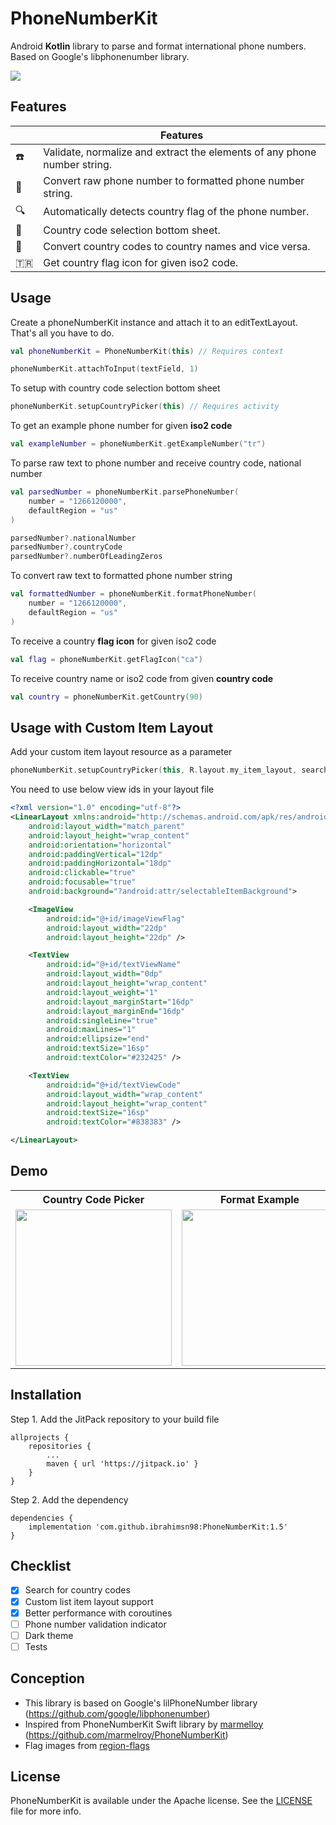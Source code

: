 # PhoneNumberKit
Android **Kotlin** library to parse and format international phone numbers. Based on Google's libphonenumber library.

[![](https://jitpack.io/v/ibrahimsn98/PhoneNumberKit.svg)](https://jitpack.io/#ibrahimsn98/PhoneNumberKit)


## Features

| |Features |
--------------------------|------------------------------------------------------------
:phone: | Validate, normalize and extract the elements of any phone number string.
:dart: | Convert raw phone number to formatted phone number string.
:mag: | Automatically detects country flag of the phone number. 
:bookmark: | Country code selection bottom sheet.
:pushpin: | Convert country codes to country names and vice versa.
:tr: | Get country flag icon for given iso2 code.


## Usage

Create a phoneNumberKit instance and attach it to an editTextLayout. That's all you have to do.
```kotlin
val phoneNumberKit = PhoneNumberKit(this) // Requires context

phoneNumberKit.attachToInput(textField, 1)
```
To setup with country code selection bottom sheet
```kotlin
phoneNumberKit.setupCountryPicker(this) // Requires activity
```
To get an example phone number for given **iso2 code**
```kotlin
val exampleNumber = phoneNumberKit.getExampleNumber("tr")
```
To parse raw text to phone number and receive country code, national number
```kotlin
val parsedNumber = phoneNumberKit.parsePhoneNumber(
    number = "1266120000",
    defaultRegion = "us"
)

parsedNumber?.nationalNumber
parsedNumber?.countryCode
parsedNumber?.numberOfLeadingZeros
```
To convert raw text to formatted phone number string
```kotlin
val formattedNumber = phoneNumberKit.formatPhoneNumber(
    number = "1266120000",
    defaultRegion = "us"
)
```
To receive a country **flag icon** for given iso2 code
```kotlin
val flag = phoneNumberKit.getFlagIcon("ca")
```
To receive country name or iso2 code from given **country code**
```kotlin
val country = phoneNumberKit.getCountry(90)
```

## Usage with Custom Item Layout

Add your custom item layout resource as a parameter
```kotlin
phoneNumberKit.setupCountryPicker(this, R.layout.my_item_layout, searchEnabled = true)
```
You need to use below view ids in your layout file
```xml
<?xml version="1.0" encoding="utf-8"?>
<LinearLayout xmlns:android="http://schemas.android.com/apk/res/android"
    android:layout_width="match_parent"
    android:layout_height="wrap_content"
    android:orientation="horizontal"
    android:paddingVertical="12dp"
    android:paddingHorizontal="18dp"
    android:clickable="true"
    android:focusable="true"
    android:background="?android:attr/selectableItemBackground">

    <ImageView
        android:id="@+id/imageViewFlag"
        android:layout_width="22dp"
        android:layout_height="22dp" />

    <TextView
        android:id="@+id/textViewName"
        android:layout_width="0dp"
        android:layout_height="wrap_content"
        android:layout_weight="1"
        android:layout_marginStart="16dp"
        android:layout_marginEnd="16dp"
        android:singleLine="true"
        android:maxLines="1"
        android:ellipsize="end"
        android:textSize="16sp"
        android:textColor="#232425" />

    <TextView
        android:id="@+id/textViewCode"
        android:layout_width="wrap_content"
        android:layout_height="wrap_content"
        android:textSize="16sp"
        android:textColor="#838383" />

</LinearLayout>
```


## Demo
<table>
	<tr>
		<th>Country Code Picker</th>
		<th>Format Example</th>
		<th>Format Example</th>
 	</tr>
 	<tr>
  		<td><img src="https://github.com/ibrahimsn98/PhoneNumberKit/blob/master/art/ss1.jpg" width="250" /></td>
   		<td><img src="https://github.com/ibrahimsn98/PhoneNumberKit/blob/master/art/ss3.jpg" width="250" /></td>
		<td><img src="https://github.com/ibrahimsn98/PhoneNumberKit/blob/master/art/ss2.jpg" width="250" /></td>
 	</tr>
</table>

## Installation
Step 1. Add the JitPack repository to your build file
```
allprojects {
	repositories {
		...
		maven { url 'https://jitpack.io' }
	}
}
```
Step 2. Add the dependency
```
dependencies {
    implementation 'com.github.ibrahimsn98:PhoneNumberKit:1.5'
}
```

## Checklist
- [x] Search for country codes
- [x] Custom list item layout support
- [x] Better performance with coroutines
- [ ] Phone number validation indicator
- [ ] Dark theme
- [ ] Tests

## Conception
- This library is based on Google's lilPhoneNumber library (https://github.com/google/libphonenumber)
- Inspired from PhoneNumberKit Swift library by [marmelloy](https://github.com/marmelroy) (https://github.com/marmelroy/PhoneNumberKit)
- Flag images from [region-flags](https://github.com/behdad/region-flags)

## License
PhoneNumberKit is available under the Apache license. See the [LICENSE](https://github.com/ibrahimsn98/PhoneNumberKit/blob/master/LICENSE) file for more info.




